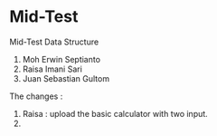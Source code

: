 # Mid-Test
Mid-Test Data Structure
1. Moh Erwin Septianto
2. Raisa Imani Sari
3. Juan Sebastian Gultom



The changes :
1. Raisa : upload the basic calculator with two input.
2. 
